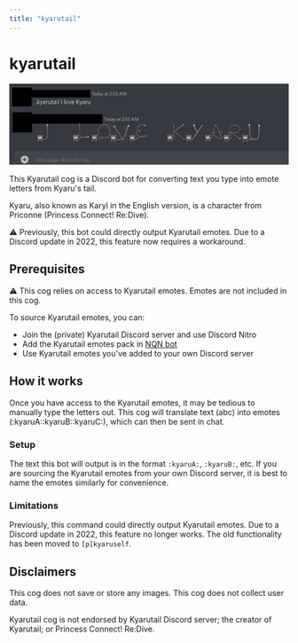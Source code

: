 ```yaml
---
title: "kyarutail"
---
```


# kyarutail

<component-coghero cog="kyarutail" desc="Convert your messages into a message written with emotes of Kyaru's tail. Kyaru (aka. Karyl) is a character from Princess Connect! Re:Dive."></component-coghero>

![kyarutail.jpg](./kyarutail.jpg)

This Kyarutail cog is a Discord bot for converting text you type into emote letters from Kyaru's tail.

Kyaru, also known as Karyl in the English version, is a character from Priconne (Princess Connect! Re:Dive).

<div class="p-4 border-l-2 rounded-r border-yellow-500 bg-black/[0.025]">
<p class="font-bold py-0 my-0">⚠️ Previously, this bot could directly output Kyarutail emotes. Due to a Discord update in 2022, this feature now requires a workaround.</p>
</div>


## Prerequisites

<div class="p-4 border-l-2 rounded-r border-yellow-500 bg-black/[0.025]">
<p class="font-bold py-0 my-0">⚠️ This cog relies on access to Kyarutail emotes. Emotes are not included in this cog.</p>
</div>

To source Kyarutail emotes, you can:
- Join the (private) Kyarutail Discord server and use Discord Nitro
- Add the Kyarutail emotes pack in [NQN bot](https://nqn.blue)
- Use Kyarutail emotes you've added to your own Discord server


## How it works

Once you have access to the Kyarutail emotes, it may be tedious to manually type the letters out. This cog will translate text (abc) into emotes (:kyaruA::kyaruB::kyaruC:), which can then be sent in chat.

### Setup

The text this bot will output is in the format `:kyaruA:`, `:kyaruB:`, etc. If you are sourcing the Kyarutail emotes from your own Discord server, it is best to name the emotes similarly for convenience.

### Limitations

Previously, this command could directly output Kyarutail emotes. Due to a Discord update in 2022, this feature no longer works. The old functionality has been moved to `[p]kyaruself`.


## Disclaimers

This cog does not save or store any images. This cog does not collect user data.

Kyarutail cog is not endorsed by Kyarutail Discord server; the creator of Kyarutail; or Princess Connect! Re:Dive.
